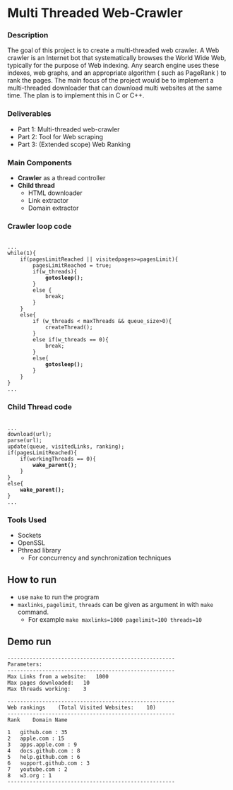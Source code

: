 # Multi Threaded Web-Crawler

### Description
The goal of this project is to create a multi-threaded web crawler. A Web crawler is an Internet bot that systematically browses the World Wide Web, typically for the purpose of Web indexing. Any search engine uses these indexes, web graphs, and an appropriate algorithm ( such as PageRank ) to rank the pages. The main focus of the project would be to implement a multi-threaded downloader that can download multi websites at the same time. The plan is to implement this in C or C++.

### Deliverables
 - Part 1: Multi-threaded web-crawler
 - Part 2: Tool for Web scraping
 - Part 3: (Extended scope) Web Ranking

### Main Components
 - **Crawler** as a thread controller
 - **Child thread**
    - HTML downloader
    - Link extractor
    - Domain extractor

### Crawler loop code
<pre>
<code>
...
while(1){
    if(pagesLimitReached || visitedpages>=pagesLimit){
        pagesLimitReached = true;
        if(w_threads){
            <b>gotosleep()</b>;
        }
        else {
            break;
        }
    }
    else{
        if (w_threads < maxThreads && queue_size>0){
            createThread();
        }
        else if(w_threads == 0){
            break;
        }
        else{
            <b>gotosleep()</b>;
        }
    }
}
...
</pre></code>

### Child Thread code
<pre>
<code>
...
download(url);
parse(url);
update(queue, visitedLinks, ranking);
if(pagesLimitReached){
    if(workingThreads == 0){
        <b>wake_parent()</b>;
    }
}
else{
    <b>wake_parent()</b>;
}
...
</pre></code>


### Tools Used
 - Sockets
 - OpenSSL
 - Pthread library
    - For concurrency and synchronization techniques

## How to run
 - use `make` to run the program
 - `maxlinks`, `pagelimit`, `threads` can be given as argument in with `make` command.
    - For example `make maxlinks=1000 pagelimit=100 threads=10`
## Demo run
<pre><code>-----------------------------------------------------
Parameters:
-----------------------------------------------------
Max Links from a website:	1000
Max pages downloaded:	10
Max threads working:	3

-----------------------------------------------------
Web rankings	(Total Visited Websites:	10)
-----------------------------------------------------
Rank	Domain Name

1	github.com : 35
2	apple.com : 15
3	apps.apple.com : 9
4	docs.github.com : 8
5	help.github.com : 6
6	support.github.com : 3
7	youtube.com : 2
8	w3.org : 1
-----------------------------------------------------</pre></code>
